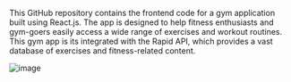 This GitHub repository contains the frontend code for a gym application built using React.js. The app is designed to help fitness enthusiasts and gym-goers easily access a wide range of exercises and workout routines. This gym app is its integrated with the Rapid API, which provides a vast database of exercises and fitness-related content.

![image](https://github.com/user-attachments/assets/e4f52ca7-8eae-4936-b305-661f2671c9dc)
